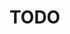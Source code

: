 # TODO
<!--
BUGS or problems to do after uploading new website

    - Fix drop down corners on leads part on moblie by using css options.
    - Fix Top photos
    - Fix Robot tab in mobile
    - Update contact css
    - Add sponsors
    - Have Nav bar color when at sections
    - ^Maybe add small bar or smt under the text at nav^ 
    -
    - Fix the robot page carousel order. Should go 2009=A 2010=B etc.




### 1. Order Pinegrow license
- Send the following email to support@pinegrow.com:

Hello,

I am writing to you on behalf of my high school FRC robotics team, Crevolution Robotics. We are a nonprofit organization with 501(c)3 status. As such, we were looking to get a license of this program at reduced pricing. Attached below is the proof of our non-profit status. If you could let me know of any further information required to order this license, please me know.

Thank you,
Whoever Whoever,
Crevolution Robotics

- Order program
- profit

### 2. Set up new domain (Done)
- Order new domain [go to this [link](https://domains.google.com/registrar/search?searchTerm=team2851&hl=en&tab=1), add the .org or whatever to cart, purchase]
- Follow the [github](https://docs.github.com/en/pages/configuring-a-custom-domain-for-your-github-pages-site/managing-a-custom-domain-for-your-github-pages-site) and [CNAME](https://help.instapage.com/hc/en-us/articles/115013755448-Creating-a-CNAME-record-on-Google-domains-google-) guides
- Troubleshoot or discord dm me if anything goes wrong

### 3. Fix the website
- Self explanatory, fix the website
-->

